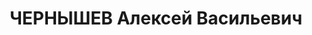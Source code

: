 ---
title: ЧЕРНЫШЕВ Алексей Васильевич
description: '(?) Род. в 1900 г., с. Нижний Ландех Владимирской губ., русский, житель
  с. Дровяная Улетовского р-на ВСК. Работал в леспромхозе «Востоксиблес», начальник
  механической службы. Арестован 23 мая 1937 г. Приговорен 19 мая 1938 г. Тройкой
  УНКВД по Иркутской обл. по ст. 58-7, 58-8, 58-9, 58-11 УК РСФСР к 10 годам лишения
  свободы. Реаб. 30 декабря 1956 г. Иркутским обл. судом. Жена Нина Васильевна, дети:
  Фаина – 14, Станислав – 9.'
---